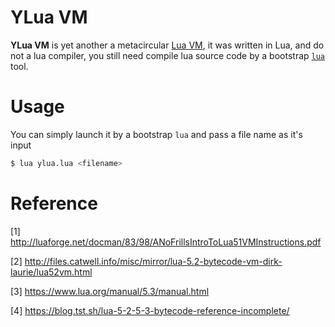 # YLua VM 
**YLua VM** is yet another a metacircular [Lua VM](https://codeload.github.com/lua/lua/tar.gz/v5.3.0), it was written in Lua, and do not a lua compiler, you still need compile lua source code by a bootstrap [`lua`](https://www.lua.org/download.html) tool.

# Usage
You can simply launch it by a bootstrap `lua`  and pass a file name as it's input
```bash
$ lua ylua.lua <filename>
```

# Reference
[1] http://luaforge.net/docman/83/98/ANoFrillsIntroToLua51VMInstructions.pdf

[2] http://files.catwell.info/misc/mirror/lua-5.2-bytecode-vm-dirk-laurie/lua52vm.html

[3] https://www.lua.org/manual/5.3/manual.html

[4] https://blog.tst.sh/lua-5-2-5-3-bytecode-reference-incomplete/